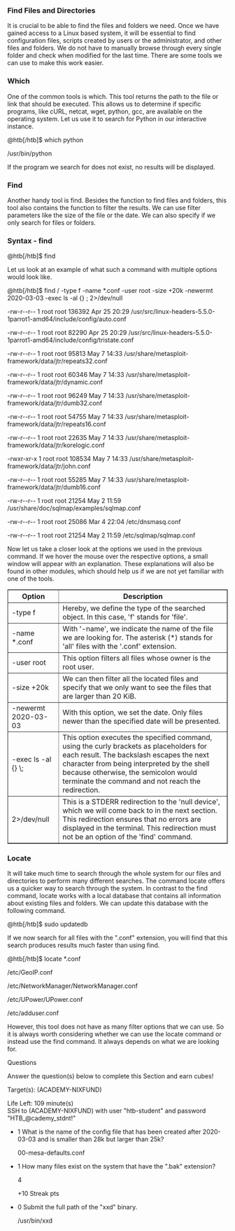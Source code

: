<h3>Find Files and Directories</h3>

It is crucial to be able to find the files and folders we need. Once we have gained access to a Linux based system, it will be essential to find configuration files, scripts created by users or the administrator, and other files and folders. We do not have to manually browse through every single folder and check when modified for the last time. There are some tools we can use to make this work easier.

<h3>Which</h3>

One of the common tools is which. This tool returns the path to the file or link that should be executed. This allows us to determine if specific programs, like cURL, netcat, wget, python, gcc, are available on the operating system. Let us use it to search for Python in our interactive instance.

@htb[/htb]$ which python

/usr/bin/python

If the program we search for does not exist, no results will be displayed.

<h3>Find</h3>

Another handy tool is find. Besides the function to find files and folders, this tool also contains the function to filter the results. We can use filter parameters like the size of the file or the date. We can also specify if we only search for files or folders.

<h3>Syntax - find</h3>

@htb[/htb]$ find <location> <options>

Let us look at an example of what such a command with multiple options would look like.

@htb[/htb]$ find / -type f -name \*.conf -user root -size +20k -newermt 2020-03-03 -exec ls -al {} \; 2>/dev/null

-rw-r--r-- 1 root root 136392 Apr 25 20:29 /usr/src/linux-headers-5.5.0-1parrot1-amd64/include/config/auto.conf

-rw-r--r-- 1 root root 82290 Apr 25 20:29 /usr/src/linux-headers-5.5.0-1parrot1-amd64/include/config/tristate.conf

-rw-r--r-- 1 root root 95813 May 7 14:33 /usr/share/metasploit-framework/data/jtr/repeats32.conf

-rw-r--r-- 1 root root 60346 May 7 14:33 /usr/share/metasploit-framework/data/jtr/dynamic.conf

-rw-r--r-- 1 root root 96249 May 7 14:33 /usr/share/metasploit-framework/data/jtr/dumb32.conf

-rw-r--r-- 1 root root 54755 May 7 14:33 /usr/share/metasploit-framework/data/jtr/repeats16.conf

-rw-r--r-- 1 root root 22635 May 7 14:33 /usr/share/metasploit-framework/data/jtr/korelogic.conf

-rwxr-xr-x 1 root root 108534 May 7 14:33 /usr/share/metasploit-framework/data/jtr/john.conf

-rw-r--r-- 1 root root 55285 May 7 14:33 /usr/share/metasploit-framework/data/jtr/dumb16.conf

-rw-r--r-- 1 root root 21254 May 2 11:59 /usr/share/doc/sqlmap/examples/sqlmap.conf

-rw-r--r-- 1 root root 25086 Mar 4 22:04 /etc/dnsmasq.conf

-rw-r--r-- 1 root root 21254 May 2 11:59 /etc/sqlmap/sqlmap.conf

Now let us take a closer look at the options we used in the previous command. If we hover the mouse over the respective options, a small window will appear with an explanation. These explanations will also be found in other modules, which should help us if we are not yet familiar with one of the tools.

<table border="1">
  <thead>
    <tr>
      <th>Option</th>
      <th>Description</th>
    </tr>
  </thead>
  <tbody>
    <tr>
      <td>-type f</td>
      <td>Hereby, we define the type of the searched object. In this case, 'f' stands for 'file'.</td>
    </tr>
    <tr>
      <td>-name *.conf</td>
      <td>With '-name', we indicate the name of the file we are looking for. The asterisk (*) stands for 'all' files with the '.conf' extension.</td>
    </tr>
    <tr>
      <td>-user root</td>
      <td>This option filters all files whose owner is the root user.</td>
    </tr>
    <tr>
      <td>-size +20k</td>
      <td>We can then filter all the located files and specify that we only want to see the files that are larger than 20 KiB.</td>
    </tr>
    <tr>
      <td>-newermt 2020-03-03</td>
      <td>With this option, we set the date. Only files newer than the specified date will be presented.</td>
    </tr>
    <tr>
      <td>-exec ls -al {} \;</td>
      <td>This option executes the specified command, using the curly brackets as placeholders for each result. The backslash escapes the next character from being interpreted by the shell because otherwise, the semicolon would terminate the command and not reach the redirection.</td>
    </tr>
    <tr>
      <td>2&gt;/dev/null</td>
      <td>This is a STDERR redirection to the 'null device', which we will come back to in the next section. This redirection ensures that no errors are displayed in the terminal. This redirection must not be an option of the 'find' command.</td>
    </tr>
  </tbody>
</table>

<h3>Locate</h3>

It will take much time to search through the whole system for our files and directories to perform many different searches. The command locate offers us a quicker way to search through the system. In contrast to the find command, locate works with a local database that contains all information about existing files and folders. We can update this database with the following command.

@htb[/htb]$ sudo updatedb

If we now search for all files with the ".conf" extension, you will find that this search produces results much faster than using find.

@htb[/htb]$ locate \*.conf

/etc/GeoIP.conf

/etc/NetworkManager/NetworkManager.conf

/etc/UPower/UPower.conf

/etc/adduser.conf

<SNIP>

However, this tool does not have as many filter options that we can use. So it is always worth considering whether we can use the locate command or instead use the find command. It always depends on what we are looking for.

Questions

Answer the question(s) below to complete this Section and earn cubes!

Target(s): (ACADEMY-NIXFUND)

Life Left: 109 minute(s)  
 SSH to (ACADEMY-NIXFUND) with user "htb-student" and password "HTB\_@cademy_stdnt!"

- 1 What is the name of the config file that has been created after 2020-03-03 and is smaller than 28k but larger than 25k?

  00-mesa-defaults.conf

- 1 How many files exist on the system that have the ".bak" extension?

  4

  +10 Streak pts

- 0 Submit the full path of the "xxd" binary.

  /usr/bin/xxd
